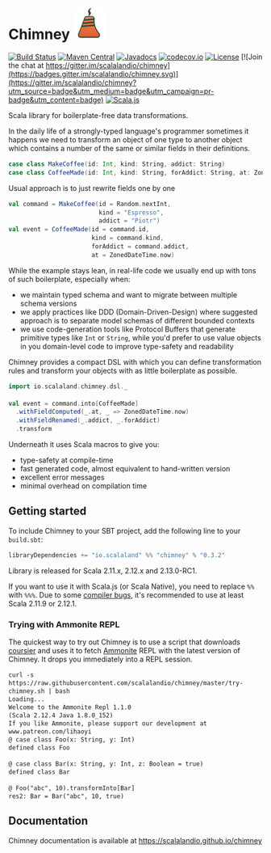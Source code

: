 # Chimney <img src="chimney.png" alt="Chimney logo" width="64" />

[![Build Status](https://travis-ci.org/scalalandio/chimney.svg?branch=master)](https://travis-ci.org/scalalandio/chimney)
[![Maven Central](https://img.shields.io/maven-central/v/io.scalaland/chimney_2.12.svg)](http://search.maven.org/#search%7Cga%7C1%7Cchimney)
[![Javadocs](https://www.javadoc.io/badge/io.scalaland/chimney_2.11.svg?color=red&label=scaladoc)](https://www.javadoc.io/doc/io.scalaland/chimney_2.11)
[![codecov.io](http://codecov.io/github/scalalandio/chimney/coverage.svg?branch=master)](http://codecov.io/github/scalalandio/chimney?branch=master)
[![License](http://img.shields.io/:license-Apache%202-green.svg)](http://www.apache.org/licenses/LICENSE-2.0.txt) [![Join the chat at https://gitter.im/scalalandio/chimney](https://badges.gitter.im/scalalandio/chimney.svg)](https://gitter.im/scalalandio/chimney?utm_source=badge&utm_medium=badge&utm_campaign=pr-badge&utm_content=badge)
[![Scala.js](https://www.scala-js.org/assets/badges/scalajs-0.6.17.svg)](https://www.scala-js.org)

Scala library for boilerplate-free data transformations.

In the daily life of a strongly-typed language's programmer sometimes it
happens we need to transform an object of one type to another object which
contains a number of the same or similar fields in their definitions.
      
```scala
case class MakeCoffee(id: Int, kind: String, addict: String)
case class CoffeeMade(id: Int, kind: String, forAddict: String, at: ZonedDateTime)
```
Usual approach is to just rewrite fields one by one
```scala
val command = MakeCoffee(id = Random.nextInt,
                         kind = "Espresso",
                         addict = "Piotr")
val event = CoffeeMade(id = command.id,
                       kind = command.kind,
                       forAddict = command.addict,
                       at = ZonedDateTime.now)
```

While the example stays lean, in real-life code we usually end up with tons
of such boilerplate, especially when:
- we maintain typed schema and want to migrate between multiple schema versions
- we apply practices like DDD (Domain-Driven-Design) where suggested
  approach is to separate model schemas of different bounded contexts
- we use code-generation tools like Protocol Buffers that generate primitive
  types like `Int` or `String`, while you'd prefer to
  use value objects in you domain-level code to improve type-safety
  and readability  


Chimney provides a compact DSL with which you can define transformation
rules and transform your objects with as little boilerplate as possible.

```scala
import io.scalaland.chimney.dsl._

val event = command.into[CoffeeMade]
  .withFieldComputed(_.at, _ => ZonedDateTime.now)
  .withFieldRenamed(_.addict, _.forAddict)
  .transform
```

Underneath it uses Scala macros to give you:
- type-safety at compile-time
- fast generated code, almost equivalent to hand-written version
- excellent error messages
- minimal overhead on compilation time

## Getting started

To include Chimney to your SBT project, add the following line to your `build.sbt`:

```scala
libraryDependencies += "io.scalaland" %% "chimney" % "0.3.2"
```

Library is released for Scala 2.11.x, 2.12.x and 2.13.0-RC1.

If you want to use it with Scala.js (or Scala Native), you need to replace `%%` with `%%%`.
Due to some [compiler bugs](https://issues.scala-lang.org/browse/SI-7046),
it's recommended to use at least Scala 2.11.9 or 2.12.1.

### Trying with Ammonite REPL

The quickest way to try out Chimney is to use a script that downloads
[coursier](https://github.com/alexarchambault/coursier) and uses it to fetch
[Ammonite](https://github.com/lihaoyi/Ammonite) REPL with the latest version
of Chimney. It drops you immediately into a REPL session.

```
curl -s https://raw.githubusercontent.com/scalalandio/chimney/master/try-chimney.sh | bash
Loading...
Welcome to the Ammonite Repl 1.1.0
(Scala 2.12.4 Java 1.8.0_152)
If you like Ammonite, please support our development at www.patreon.com/lihaoyi
@ case class Foo(x: String, y: Int) 
defined class Foo

@ case class Bar(x: String, y: Int, z: Boolean = true) 
defined class Bar

@ Foo("abc", 10).transformInto[Bar] 
res2: Bar = Bar("abc", 10, true)
```

## Documentation

Chimney documentation is available at https://scalalandio.github.io/chimney
